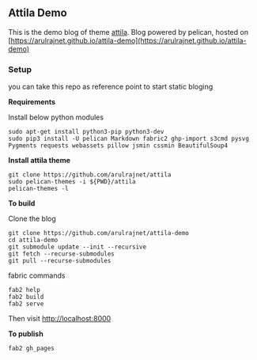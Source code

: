 Attila Demo
----------------

This is the demo blog of theme [attila](https://github.com/arulrajnet/attila). Blog powered by pelican, hosted on [https://arulrajnet.github.io/attila-demo](https://arulrajnet.github.io/attila-demo)


### Setup

you can take this repo as reference point to start static bloging

**Requirements**

Install below python modules

    sudo apt-get install python3-pip python3-dev
    sudo pip3 install -U pelican Markdown fabric2 ghp-import s3cmd pysvg Pygments requests webassets pillow jsmin cssmin BeautifulSoup4

**Install attila theme**

    git clone https://github.com/arulrajnet/attila
    sudo pelican-themes -i ${PWD}/attila
    pelican-themes -l

**To build**

Clone the blog

    git clone https://github.com/arulrajnet/attila-demo
    cd attila-demo
    git submodule update --init --recursive
    git fetch --recurse-submodules
    git pull --recurse-submodules

fabric commands

    fab2 help
    fab2 build
    fab2 serve

Then visit [http://localhost:8000](http://localhost:8000)

**To publish**

    fab2 gh_pages
